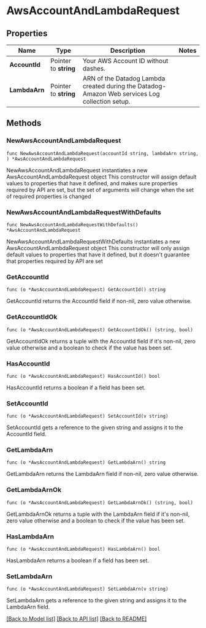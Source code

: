 # AwsAccountAndLambdaRequest

## Properties

Name | Type | Description | Notes
------------ | ------------- | ------------- | -------------
**AccountId** | Pointer to **string** | Your AWS Account ID without dashes. | 
**LambdaArn** | Pointer to **string** | ARN of the Datadog Lambda created during the Datadog-Amazon Web services Log collection setup. | 

## Methods

### NewAwsAccountAndLambdaRequest

`func NewAwsAccountAndLambdaRequest(accountId string, lambdaArn string, ) *AwsAccountAndLambdaRequest`

NewAwsAccountAndLambdaRequest instantiates a new AwsAccountAndLambdaRequest object
This constructor will assign default values to properties that have it defined,
and makes sure properties required by API are set, but the set of arguments
will change when the set of required properties is changed

### NewAwsAccountAndLambdaRequestWithDefaults

`func NewAwsAccountAndLambdaRequestWithDefaults() *AwsAccountAndLambdaRequest`

NewAwsAccountAndLambdaRequestWithDefaults instantiates a new AwsAccountAndLambdaRequest object
This constructor will only assign default values to properties that have it defined,
but it doesn't guarantee that properties required by API are set

### GetAccountId

`func (o *AwsAccountAndLambdaRequest) GetAccountId() string`

GetAccountId returns the AccountId field if non-nil, zero value otherwise.

### GetAccountIdOk

`func (o *AwsAccountAndLambdaRequest) GetAccountIdOk() (string, bool)`

GetAccountIdOk returns a tuple with the AccountId field if it's non-nil, zero value otherwise
and a boolean to check if the value has been set.

### HasAccountId

`func (o *AwsAccountAndLambdaRequest) HasAccountId() bool`

HasAccountId returns a boolean if a field has been set.

### SetAccountId

`func (o *AwsAccountAndLambdaRequest) SetAccountId(v string)`

SetAccountId gets a reference to the given string and assigns it to the AccountId field.

### GetLambdaArn

`func (o *AwsAccountAndLambdaRequest) GetLambdaArn() string`

GetLambdaArn returns the LambdaArn field if non-nil, zero value otherwise.

### GetLambdaArnOk

`func (o *AwsAccountAndLambdaRequest) GetLambdaArnOk() (string, bool)`

GetLambdaArnOk returns a tuple with the LambdaArn field if it's non-nil, zero value otherwise
and a boolean to check if the value has been set.

### HasLambdaArn

`func (o *AwsAccountAndLambdaRequest) HasLambdaArn() bool`

HasLambdaArn returns a boolean if a field has been set.

### SetLambdaArn

`func (o *AwsAccountAndLambdaRequest) SetLambdaArn(v string)`

SetLambdaArn gets a reference to the given string and assigns it to the LambdaArn field.


[[Back to Model list]](../README.md#documentation-for-models) [[Back to API list]](../README.md#documentation-for-api-endpoints) [[Back to README]](../README.md)


